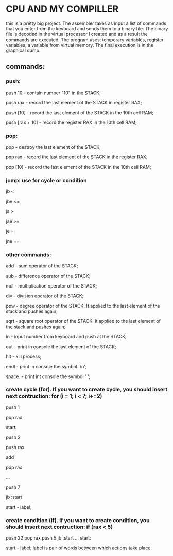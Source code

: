 # CPU AND MY COMPILLER

this is a pretty big project. The assembler takes as input a list of commands that you enter from the keyboard and sends them to a binary file. 
The binary file is decoded in the virtual processor I created and as a result the commands are executed. 
The program uses: temporary variables, register variables, a variable from virtual memory. The final execution is in the graphical dump.

## commands:

### push:

push 10         - contain number "10" in the STACK;

push rax        - record the last element of the STACK in register RAX;

push [10]       - record the last element of the STACK in the 10th cell RAM;

push [rax + 10] - record the register RAX in the 10th cell RAM;

### pop:

pop             - destroy the last element of the STACK;

pop rax         - record the last element of the STACK in the register RAX;

pop [10]        - record the last element of the STACK in the 10th cell RAM;

### jump: use for cycle or condition

jb  <

jbe <=

ja  >

jae >=

je  =

jne ==

### other commands: 

add             - sum operator of the STACK;

sub             - difference operator of the STACK;

mul             - multiplication operator of the STACK;

div             - division operator of the STACK;

pow             - degree operator of the STACK. It applied to the last element of the stack and pushes again;

sqrt            - square root operator of the STACK. It applied to the last element of the stack and pushes again;

in              - input number from keyboard and push at the STACK;

out             - print in console the last element of the STACK;

hlt             - kill process;

endl            - print in console the symbol '\n';

space.          - print int console the symbol ' ';


### create cycle (for). If you want to create cycle, you should insert next contruction: for (i = 1; i < 7; i+=2)

push 1

pop rax

start:

push 2

push rax

add

pop rax

...

push 7

jb :start


start - label;

### create condition (if). If you want to create condition, you should insert next contruction: if (rax < 5)

push 22
pop rax
push 5
jb :start
...
start:

start - label;
label is pair of words between which actions take place.
